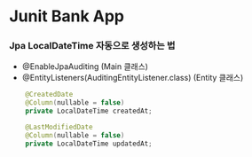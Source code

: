 # Junit Bank App

### Jpa LocalDateTime 자동으로 생성하는 법
- @EnableJpaAuditing (Main 클래스)
- @EntityListeners(AuditingEntityListener.class) (Entity 클래스)
```java
    @CreatedDate
    @Column(nullable = false)
    private LocalDateTime createdAt;

    @LastModifiedDate
    @Column(nullable = false)
    private LocalDateTime updatedAt;
```